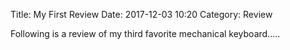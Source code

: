 Title: My First Review
Date: 2017-12-03 10:20
Category: Review

Following is a review of my third favorite mechanical keyboard.....
